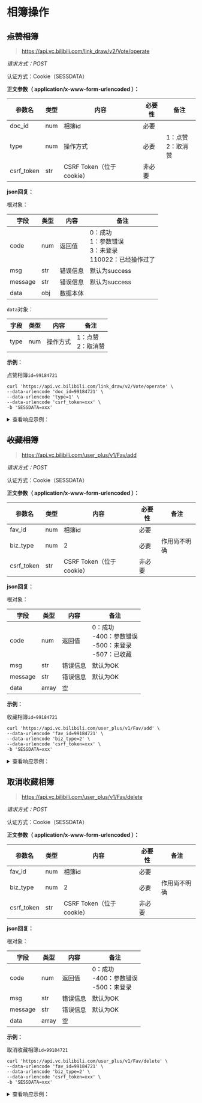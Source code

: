 # 相簿操作

## ~~点赞相簿~~

> https://api.vc.bilibili.com/link_draw/v2/Vote/operate

*请求方式：POST*

认证方式：Cookie（SESSDATA）

**正文参数（ application/x-www-form-urlencoded ）：**

| 参数名     | 类型 | 内容                     | 必要性 | 备注                   |
| ---------- | ---- | ------------------------ | ------ | ---------------------- |
| doc_id     | num  | 相簿id                   | 必要   |                        |
| type       | num  | 操作方式                 | 必要   | 1：点赞<br />2：取消赞 |
| csrf_token | str  | CSRF Token（位于cookie） | 非必要 |                        |

**json回复：**

根对象：

| 字段    | 类型 | 内容     | 备注                                                         |
| ------- | ---- | -------- | ------------------------------------------------------------ |
| code    | num  | 返回值   | 0：成功<br />1：参数错误<br />3：未登录<br />110022：已经操作过了 |
| msg     | str  | 错误信息 | 默认为success                                                |
| message | str  | 错误信息 | 默认为success                                                |
| data    | obj  | 数据本体 |                                                              |

`data`对象：

| 字段 | 类型 | 内容     | 备注                   |
| ---- | ---- | -------- | ---------------------- |
| type | num  | 操作方式 | 1：点赞<br />2：取消赞 |

**示例：**

点赞相簿`id=99184721`

```shell
curl 'https://api.vc.bilibili.com/link_draw/v2/Vote/operate' \
--data-urlencode 'doc_id=99184721' \
--data-urlencode 'type=1' \
--data-urlencode 'csrf_token=xxx' \
-b 'SESSDATA=xxx'
```

<details>
<summary>查看响应示例：</summary>

```json
{
    "code": 0,
    "msg": "success",
    "message": "success",
    "data": {
        "type": 1
    }
}
```

</details>

## ~~收藏相簿~~

> https://api.vc.bilibili.com/user_plus/v1/Fav/add

*请求方式：POST*

认证方式：Cookie（SESSDATA）

**正文参数（ application/x-www-form-urlencoded ）：**

| 参数名     | 类型 | 内容                     | 必要性 | 备注         |
| ---------- | ---- | ------------------------ | ------ | ------------ |
| fav_id     | num  | 相簿id                   | 必要   |              |
| biz_type   | num  | 2                        | 必要   | 作用尚不明确 |
| csrf_token | str  | CSRF Token（位于cookie） | 非必要 |              |

**json回复：**

根对象：

| 字段    | 类型  | 内容     | 备注                                                         |
| ------- | ----- | -------- | ------------------------------------------------------------ |
| code    | num   | 返回值   | 0：成功<br />-400：参数错误<br />-500：未登录<br />-507：已收藏 |
| msg     | str   | 错误信息 | 默认为OK                                                     |
| message | str   | 错误信息 | 默认为OK                                                     |
| data    | array | 空       |                                                              |

**示例：**

收藏相簿`id=99184721`

```shell
curl 'https://api.vc.bilibili.com/user_plus/v1/Fav/add' \
--data-urlencode 'fav_id=99184721' \
--data-urlencode 'biz_type=2' \
--data-urlencode 'csrf_token=xxx' \
-b 'SESSDATA=xxx'
```

<details>
<summary>查看响应示例：</summary>


```json
{
    "code": 0,
    "msg": "OK",
    "message": "OK",
    "data": []
}
```

</details>

## 取消收藏相簿

> https://api.vc.bilibili.com/user_plus/v1/Fav/delete

*请求方式：POST*

认证方式：Cookie（SESSDATA）

**正文参数（ application/x-www-form-urlencoded ）：**

| 参数名     | 类型 | 内容                     | 必要性 | 备注         |
| ---------- | ---- | ------------------------ | ------ | ------------ |
| fav_id     | num  | 相簿id                   | 必要   |              |
| biz_type   | num  | 2                        | 必要   | 作用尚不明确 |
| csrf_token | str  | CSRF Token（位于cookie） | 非必要 |              |

**json回复：**

根对象：

| 字段    | 类型  | 内容     | 备注                                          |
| ------- | ----- | -------- | --------------------------------------------- |
| code    | num   | 返回值   | 0：成功<br />-400：参数错误<br />-500：未登录 |
| msg     | str   | 错误信息 | 默认为OK                                      |
| message | str   | 错误信息 | 默认为OK                                      |
| data    | array | 空       |                                               |

**示例：**

取消收藏相簿`id=99184721`

```shell
curl 'https://api.vc.bilibili.com/user_plus/v1/Fav/delete' \
--data-urlencode 'fav_id=99184721' \
--data-urlencode 'biz_type=2' \
--data-urlencode 'csrf_token=xxx' \
-b 'SESSDATA=xxx'
```

<details>
<summary>查看响应示例：</summary>


```json
{
    "code": 0,
    "msg": "OK",
    "message": "OK",
    "data": []
}
```

</details>